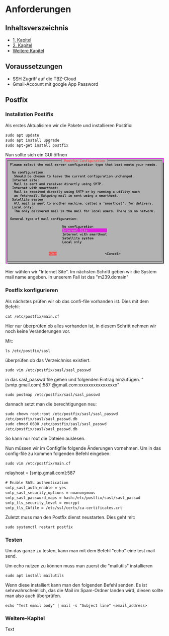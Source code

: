 # Anforderungen

## Inhaltsverszeichnis
- [1. Kapitel](#1-kapitel)
- [2. Kapitel](#2-kapitel)
- [Weitere Kapitel](#weitere-kapitel)

## Voraussetzungen
 - SSH Zugriff auf die TBZ-Cloud
 - Gmail-Account mit google App Password


## Postfix

### Installation Postifix
Als erstes Aktualisiren wir die Pakete und installieren Postifix:

```
sudo apt update
sudo apt install upgrade
sudo apt-get install postfix
```
Nun sollte sich ein GUI öffnen 
![Postfix](images/Postfix.PNG)

Hier wählen wir "Internet Site". Im nächsten Schritt geben wir die System mail name angeben. In unserem Fall ist das "m239.domain"


 ### Postfix konfigurieren
Als nächstes prüfen wir ob das confi-file vorhanden ist. Dies mit dem Befehl:
```
cat /etc/postfix/main.cf
```

Hier nur überprüfen ob alles vorhanden ist, in diesem Schritt nehmen wir noch keine Veränderungen vor.

Mit:
```
ls /etc/postfix/sasl	
```
überprüfen ob das Verzeichniss existiert.

```
sudo vim /etc/postfix/sasl/sasl_passwd
```
in das sasl_passwd file gehen und folgenden Eintrag hinzufügen.
" [smtp.gmail.com]:587 <Eigene-GMail-Adresse>@gmail.com:xxxxxxxxxxxxxxxx"


```
sudo postmap /etc/postfix/sasl/sasl_passwd
```
dannach setzt man die berechtigungen neu:
```
sudo chown root:root /etc/postfix/sasl/sasl_passwd /etc/postfix/sasl/sasl_passwd.db
sudo chmod 0600 /etc/postfix/sasl/sasl_passwd /etc/postfix/sasl/sasl_passwd.db
```
So kann nur root die Dateien auslesen.

Nun müssen wir im Configfile folgende Änderungen vornehmen. Um in das config-file zu kommen folgenden Befehl eingeben:
```
sudo vim /etc/postfix/main.cf
```

relayhost = [smtp.gmail.com]:587

	# Enable SASL authentication
	smtp_sasl_auth_enable = yes
	smtp_sasl_security_options = noanonymous
	smtp_sasl_password_maps = hash:/etc/postfix/sasl/sasl_passwd
	smtp_tls_security_level = encrypt
	smtp_tls_CAfile = /etc/ssl/certs/ca-certificates.crt

Zuletzt muss man den Postfix dienst neustarten. Dies geht mit: 
```
sudo systemctl restart postfix
```

### Testen
Um das ganze zu testen, kann man mit dem Befehl "echo" eine test mail send.

Um echo nutzen zu können muss man zuerst die "mailutils" installieren
```
sudo apt install mailutils
```
Wenn diese installiert kann man den folgenden Befehl senden. Es ist sehrwahrscheinlich, das die Mail im Spam-Ordner landen wird, diesen sollte man also auch überprüfen.

```
echo "Test email body" | mail -s "Subject line" <email_address>
```





### Weitere-Kapitel 
Text